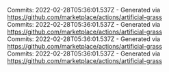 Commits: 2022-02-28T05:36:01.537Z - Generated via https://github.com/marketplace/actions/artificial-grass
<br>
Commits: 2022-02-28T05:36:01.537Z - Generated via https://github.com/marketplace/actions/artificial-grass
<br>
Commits: 2022-02-28T05:36:01.537Z - Generated via https://github.com/marketplace/actions/artificial-grass
<br>
Commits: 2022-02-28T05:36:01.537Z - Generated via https://github.com/marketplace/actions/artificial-grass
<br>
